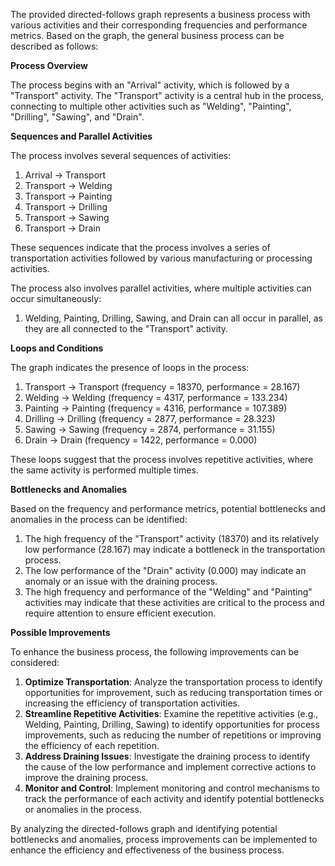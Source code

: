 The provided directed-follows graph represents a business process with various activities and their corresponding frequencies and performance metrics. Based on the graph, the general business process can be described as follows:

**Process Overview**

The process begins with an "Arrival" activity, which is followed by a "Transport" activity. The "Transport" activity is a central hub in the process, connecting to multiple other activities such as "Welding", "Painting", "Drilling", "Sawing", and "Drain".

**Sequences and Parallel Activities**

The process involves several sequences of activities:

1. Arrival -> Transport
2. Transport -> Welding
3. Transport -> Painting
4. Transport -> Drilling
5. Transport -> Sawing
6. Transport -> Drain

These sequences indicate that the process involves a series of transportation activities followed by various manufacturing or processing activities.

The process also involves parallel activities, where multiple activities can occur simultaneously:

1. Welding, Painting, Drilling, Sawing, and Drain can all occur in parallel, as they are all connected to the "Transport" activity.

**Loops and Conditions**

The graph indicates the presence of loops in the process:

1. Transport -> Transport (frequency = 18370, performance = 28.167)
2. Welding -> Welding (frequency = 4317, performance = 133.234)
3. Painting -> Painting (frequency = 4316, performance = 107.389)
4. Drilling -> Drilling (frequency = 2877, performance = 28.323)
5. Sawing -> Sawing (frequency = 2874, performance = 31.155)
6. Drain -> Drain (frequency = 1422, performance = 0.000)

These loops suggest that the process involves repetitive activities, where the same activity is performed multiple times.

**Bottlenecks and Anomalies**

Based on the frequency and performance metrics, potential bottlenecks and anomalies in the process can be identified:

1. The high frequency of the "Transport" activity (18370) and its relatively low performance (28.167) may indicate a bottleneck in the transportation process.
2. The low performance of the "Drain" activity (0.000) may indicate an anomaly or an issue with the draining process.
3. The high frequency and performance of the "Welding" and "Painting" activities may indicate that these activities are critical to the process and require attention to ensure efficient execution.

**Possible Improvements**

To enhance the business process, the following improvements can be considered:

1. **Optimize Transportation**: Analyze the transportation process to identify opportunities for improvement, such as reducing transportation times or increasing the efficiency of transportation activities.
2. **Streamline Repetitive Activities**: Examine the repetitive activities (e.g., Welding, Painting, Drilling, Sawing) to identify opportunities for process improvements, such as reducing the number of repetitions or improving the efficiency of each repetition.
3. **Address Draining Issues**: Investigate the draining process to identify the cause of the low performance and implement corrective actions to improve the draining process.
4. **Monitor and Control**: Implement monitoring and control mechanisms to track the performance of each activity and identify potential bottlenecks or anomalies in the process.

By analyzing the directed-follows graph and identifying potential bottlenecks and anomalies, process improvements can be implemented to enhance the efficiency and effectiveness of the business process.